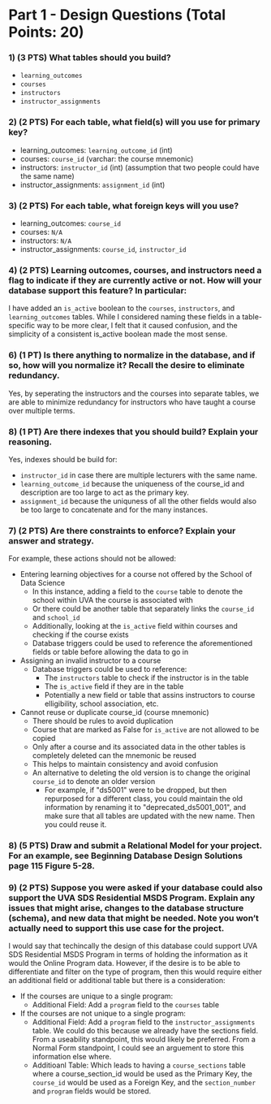 # Part 1 - Design Questions (Total Points: 20)

### 1) (3 PTS) What tables should you build?
- `learning_outcomes`
- `courses`
- `instructors`
- `instructor_assignments`

### 2) (2 PTS) For each table, what field(s) will you use for primary key?
- learning_outcomes: `learning_outcome_id` (int)
- courses: `course_id` (varchar: the course mnemonic)
- instructors: `instructor_id` (int) (assumption that two people could have the same name)
- instructor_assignments: `assignment_id` (int)

### 3) (2 PTS) For each table, what foreign keys will you use?
- learning_outcomes: `course_id`
- courses: `N/A`
- instructors: `N/A`
- instructor_assignments: `course_id`, `instructor_id`

### 4) (2 PTS) Learning outcomes, courses, and instructors need a flag to indicate if they are currently active or not. How will your database support this feature? In particular:

I have added an `is_active` boolean to the `courses`, `instructors`, and `learning_outcomes` tables. While I considered naming these fields in a table-specific way to be more clear, I felt that it caused confusion, and the simplicity of a consistent is_active boolean made the most sense.

### 6) (1 PT) Is there anything to normalize in the database, and if so, how will you normalize it? Recall the desire to eliminate redundancy.

Yes, by seperating the instructors and the courses into separate tables, we are able to minimize redundancy for instructors who have taught a course over multiple terms.

### 8) (1 PT) Are there indexes that you should build? Explain your reasoning.

Yes, indexes should be build for:
- `instructor_id` in case there are multiple lecturers with the same name.
- `learning_outcome_id` because the uniqueness of the course_id and description are too large to act as the primary key.
- `assignment_id` because the uniquness of all the other fields would also be too large to concatenate and for the many instances.

### 7) (2 PTS) Are there constraints to enforce? Explain your answer and strategy.

For example, these actions should not be allowed:
- Entering learning objectives for a course not offered by the School of Data Science
  - In this instance, adding a field to the `course` table to denote the school within UVA the course is associated with
  - Or there could be another table that separately links the `course_id` and `school_id`
  - Additionally, looking at the `is_active` field within courses and checking if the course exists
  - Database triggers could be used to reference the aforementioned fields or table before allowing the data to go in 
- Assigning an invalid instructor to a course
  - Database triggers could be used to reference:
    - The `instructors` table to check if the instructor is in the table
    - The `is_active` field if they are in the table
    - Potentially a new field or table that assins instructors to course elligibility, school association, etc.
- Cannot reuse or duplicate course_id (course mnemonic)
  - There should be rules to avoid duplication
  - Course that are marked as False for `is_active` are not allowed to be copied
  - Only after a course and its associated data in the other tables is completely deleted can the mnemonic be reused
  - This helps to maintain consistency and avoid confusion
  - An alternative to deleting the old version is to change the original `course_id` to denote an older version
      - For example, if "ds5001" were to be dropped, but then repurposed for a different class, you could maintain the old information by renaming it to "deprecated_ds5001_001", and make sure that all tables are updated with the new name. Then you could reuse it.

### 8) (5 PTS) Draw and submit a Relational Model for your project. For an example, see Beginning Database Design Solutions page 115 Figure 5-28.


### 9) (2 PTS) Suppose you were asked if your database could also support the UVA SDS Residential MSDS Program. Explain any issues that might arise, changes to the database structure (schema), and new data that might be needed. Note you won’t actually need to support this use case for the project.

I would say that techincally the design of this database could support UVA SDS Residential MSDS Program in terms of holding the information as it would the Online Program data. However, if the desire is to be able to differentiate and filter on the type of program, then this would require either an additional field or additional table but there is a consideration:
- If the courses are unique to a single program:
    - Additional Field: Add a `program` field to the `courses` table
- If the courses are not unique to a single program:
    - Additional Field: Add a `program` field to the `instructor_assignments` table. We could do this because we already have the sections field. From a useability standpoint, this would likely be preferred. From a Normal Form standpoint, I could see an arguement to store this information else where.
    - Additioanl Table: Which leads to having a `course_sections` table where a course_section_id would be used as the Primary Key, the `course_id` would be used as a Foreign Key, and the `section_number` and `program` fields would be stored.

